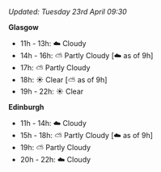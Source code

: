 *Updated: Tuesday 23rd April 09:30*

**Glasgow**

* 11h - 13h: :cloud: Cloudy
* 14h - 16h: :partly_sunny: Partly Cloudy [:cloud: as of 9h]
* 17h: :partly_sunny: Partly Cloudy
* 18h: :sunny: Clear [:partly_sunny: as of 9h]
* 19h - 22h: :sunny: Clear

**Edinburgh**

* 11h - 14h: :cloud: Cloudy
* 15h - 18h: :partly_sunny: Partly Cloudy [:cloud: as of 9h]
* 19h: :partly_sunny: Partly Cloudy
* 20h - 22h: :cloud: Cloudy
